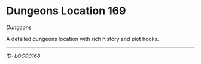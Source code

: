 # Dungeons Location 169

*Dungeons*

A detailed dungeons location with rich history and plot hooks.

---
*ID: LOC00168*